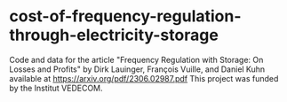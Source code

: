 # cost-of-frequency-regulation-through-electricity-storage
Code and data for the article "Frequency Regulation with Storage: On Losses and Profits"  by Dirk Lauinger, François Vuille, and Daniel Kuhn available at https://arxiv.org/pdf/2306.02987.pdf This project was funded by the Institut VEDECOM. 
